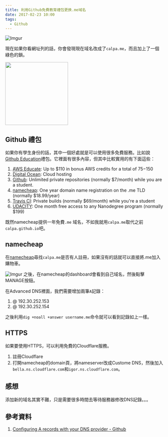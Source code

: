 ```yaml
---
title: 利用Github免費教育禮包更换.me域名
date: 2017-02-23 10:00
tags:
  - Github
---
```

![Imgur](https://i.imgur.com/PmOA3IB.png?3)

現在如果你看網址列的話，你會發現現在域名改成了`calpa.me`，而且加上了一個綠色的鎖。

<img src="https://dwa5x7aod66zk.cloudfront.net/assets/sdp-backpack-a64038716bf134f45e809ff86b9611fb97e41bbd2ccfa3181da73cf164d3c200.png" width="200px" />

## Github 禮包
如果你有學生身份的話，其中一個好處就是可以使用很多免費服務。比如說[Github Education](https://education.github.com/)禮包。它裡面有很多內容，但其中比較實用的有下面這些：
1. [AWS Educate](https://aws.amazon.com/?nc1=h_ls): Up to $110 in bonus AWS credits for a total of $75-$150
1. [Digital Ocean](https://www.digitalocean.com/): Cloud hosting
1. [Github](https://github.com/): Unlimited private repositories (normally $7/month) while you are a student.
1. [namecheap](https://www.namecheap.com/): One year domain name registration on the .me TLD (normally $18.99/year)
1. [Travis CI](https://travis-ci.org/): Private builds (normally $69/month) while you're a student
1. [UDACITY](https://www.udacity.com/): One month free access to any Nanodegree program (normally $199)

既然namecheap提供一年免費`.me` 域名，不如我就用`calpa.me`取代之前`calpa.github.io`吧。

## namecheap
在[namecheap](https://nc.me/)尋找`calpa.me`是否有人註冊，如果沒有的話就可以直接將.me加入購物車。

![Imgur](https://i.imgur.com/24oQqGZ.png)
之後，在namecheap的dashboard會看到自己域名，然後點擊MANAGE按鈕。

在Advanced DNS裡面，我們需要增加兩筆`A`記錄：
1. @ 192.30.252.153
1. @ 192.30.252.154

之後利用`dig +noall +answer username.me`命令就可以看到記錄如上一樣。

## HTTPS
如果要使用HTTPS，可以利用免費的Cloudflare服務。
1. 註冊Cloudflare
1. 打開namecheap的domain頁，將nameserver改成Custome DNS，然後加入`bella.ns.cloudflare.com`和`igor.ns.cloudflare.com`。

## 感想
添加新的域名其實不難，只是需要很多時間去等待服務器修改DNS記錄。。。

## 參考資料
1. [Configuring A records with your DNS provider - Github](https://help.github.com/articles/setting-up-an-apex-domain/#configuring-a-records-with-your-dns-provider)
